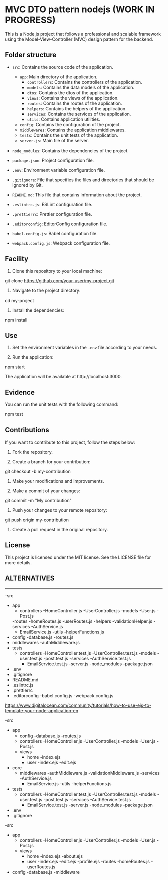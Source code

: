 # MVC DTO pattern nodejs (WORK IN PROGRESS)

This is a Node.js project that follows a professional and scalable framework using the Model-View-Controller (MVC) design pattern for the backend.

## Folder structure

- `src`: Contains the source code of the application.
   - `app`: Main directory of the application.
     - `controllers`: Contains the controllers of the application.
     - `models`: Contains the data models of the application.
     - `dtos`: Contains the dtos of the application.
     - `views`: Contains the views of the application.
     - `routes`: Contains the routes of the application.
     - `helpers`: Contains the helpers of the application.
     - `services`: Contains the services of the application.
     - `utils`: Contains application utilities.
   - `config`: Contains the configuration of the project.
   - `middlewares`: Contains the application middlewares.
   - `tests`: Contains the unit tests of the application.
   - `server.js`: Main file of the server.

- `node_modules`: Contains the dependencies of the project.

- `package.json`: Project configuration file.

- `.env`: Environment variable configuration file.

- `.gitignore`: File that specifies the files and directories that should be ignored by Git.

- `README.md`: This file that contains information about the project.

- `.eslintrc.js`: ESLint configuration file.

- `.prettierrc`: Prettier configuration file.

- `.editorconfig`: EditorConfig configuration file.

- `babel.config.js`: Babel configuration file.

- `webpack.config.js`: Webpack configuration file.

## Facility

1. Clone this repository to your local machine:

git clone https://github.com/your-user/my-project.git


1. Navigate to the project directory:

cd my-project

1. Install the dependencies:

npm install


## Use

1. Set the environment variables in the `.env` file according to your needs.

2. Run the application:

npm start


The application will be available at http://localhost:3000.

## Evidence

You can run the unit tests with the following command:

npm test


## Contributions

If you want to contribute to this project, follow the steps below:

1. Fork the repository.

2. Create a branch for your contribution:

git checkout -b my-contribution


1. Make your modifications and improvements.

2. Make a commit of your changes:

git commit -m "My contribution"


1. Push your changes to your remote repository:

git push origin my-contribution


1. Create a pull request in the original repository.

## License

This project is licensed under the MIT license. See the LICENSE file for more details.














## ALTERNATIVES
-------------------------------------

-src
   - app
     - controllers
       -HomeController.js
       -UserController.js
     -models
       -User.js
       -Post.js
     <!-- - views
       - home
         -index.ejs
         -about.ejs
       - user
         -index.ejs
         -edit.ejs
         - profile.ejs -->
     -routes
       -homeRoutes.js
       -userRoutes.js
     -helpers
       -validationHelper.js
     -services
       -AuthService.js
       - EmailService.js
     -utils
       -helperFunctions.js
   - config
     -database.js
     -routes.js
   - middlewares
     -authMiddleware.js
   - tests
     - controllers
       -HomeController.test.js
       -UserController.test.js
     -models
       -user.test.js
       -post.test.js
     -services
       -AuthService.test.js
       - EmailService.test.js
   -server.js
-node_modules
-package.json
- .env
- .gitignore
- README.md
- .eslintrc.js
- .prettierrc
- .editorconfig
-babel.config.js
-webpack.config.js



https://www.digitalocean.com/community/tutorials/how-to-use-ejs-to-template-your-node-application-en



-src
   - app
     - config
       -database.js
       -routes.js
     - controllers
       -HomeController.js
       -UserController.js
     -models
       -User.js
       -Post.js
     - views
       - home
         -index.ejs
       - user
         -index.ejs
         -edit.ejs
   - core
     - middlewares
       -authMiddleware.js
       -validationMiddleware.js
     -services
       -AuthService.js
       - EmailService.js
   -utils
     -helperFunctions.js
   - tests
     - controllers
       -HomeController.test.js
       -UserController.test.js
     -models
       -user.test.js
       -post.test.js
     -services
       -AuthService.test.js
       - EmailService.test.js
   -server.js
-node_modules
-package.json
- .env
- .gitignore




-src
   - app
     - controllers
       -HomeController.js
       -UserController.js
     -models
       -User.js
       -Post.js
     - views
       - home
         -index.ejs
         -about.ejs
       - user
         -index.ejs
         -edit.ejs
         -profile.ejs
     -routes
       -homeRoutes.js
       -userRoutes.js
   - config
     -database.js
   -middleware
